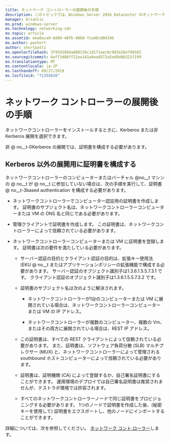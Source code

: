 ```yaml
---
title: ネットワーク コントローラーの展開後の手順
description: このトピックでは、Windows Server 2016 Datacenter のネットワークコントローラーの非 Kerberos 展開に関する証明書の構成手順について説明します。
manager: brianlic
ms.prod: windows-server
ms.technology: networking-sdn
ms.topic: article
ms.assetid: eea0aca9-8d89-48fb-8068-fca40c90d34b
ms.author: pashort
author: shortpatti
ms.openlocfilehash: 3f95d2884a808239c1d171eecbc983e26e799102
ms.sourcegitcommit: 6aff3d88ff22ea141a6ea6572a5ad8dd6321f199
ms.translationtype: MT
ms.contentlocale: ja-JP
ms.lasthandoff: 09/27/2019
ms.locfileid: "71355620"
---
```

# <a name="post-deployment-steps-for-network-controller"></a>ネットワーク コントローラーの展開後の手順

ネットワークコントローラーをインストールするときに、Kerberos または非 Kerberos 展開を選択できます。

非 @ no__t-0Kerberos の展開では、証明書を構成する必要があります。

## <a name="configure-certificates-for-non-kerberos-deployments"></a>Kerberos 以外の展開用に証明書を構成する

ネットワークコントローラーのコンピューターまたはバーチャル @no__t マシンの @ no__t が @ no__t に参加していない場合は、次の手順を実行して、証明書 @ no__t-3based authentication を構成する必要があります。

- ネットワークコントローラーでコンピューター認証用の証明書を作成します。 証明書のサブジェクト名は、ネットワークコントローラーコンピューターまたは VM の DNS 名と同じである必要があります。

- 管理クライアントで証明書を作成します。 この証明書は、ネットワークコントローラーによって信頼されている必要があります。
  
- ネットワークコントローラーコンピューターまたは VM に証明書を登録します。 証明書は次の要件を満たしている必要があります。
  
    -  サーバー認証の目的とクライアント認証の目的は、拡張キー使用法 \(EKU @ no__t またはアプリケーションポリシーの拡張機能で構成する必要があります。 サーバー認証のオブジェクト識別子は1.3.6.1.5.5.7.3.1 です。 クライアント認証のオブジェクト識別子は1.3.6.1.5.5.7.3.2 です。
  
    - 証明書のサブジェクト名は次のように解決されます。
  
        - ネットワークコントローラーが1台のコンピューターまたは VM に展開されている場合は、ネットワークコントローラーコンピューターまたは VM の IP アドレス。

        - ネットワークコントローラーが複数のコンピューター、複数の Vm、またはその両方に展開されている場合は、REST IP アドレス。
  
    - この証明書は、すべての REST クライアントによって信頼されている必要があります。 また、証明書は、ソフトウェア負荷分散 (SLB) マルチプレクサー (MUX) と、ネットワークコントローラーによって管理される southbound ホストコンピューターによって信頼されている必要があります。
  
    - 証明書は、証明機関 (CA) によって登録するか、自己署名証明書にすることができます。 運用環境のデプロイでは自己署名証明書は推奨されませんが、テストラボ環境では許容されます。
  
    - すべてのネットワークコントローラーノードで同じ証明書をプロビジョニングする必要があります。 1つのノードで証明書を作成した後、(秘密キーを使用して) 証明書をエクスポートし、他のノードにインポートすることができます。

詳細については、次を参照してください。 [ネットワーク コント ローラー](Network-Controller.md)します。
